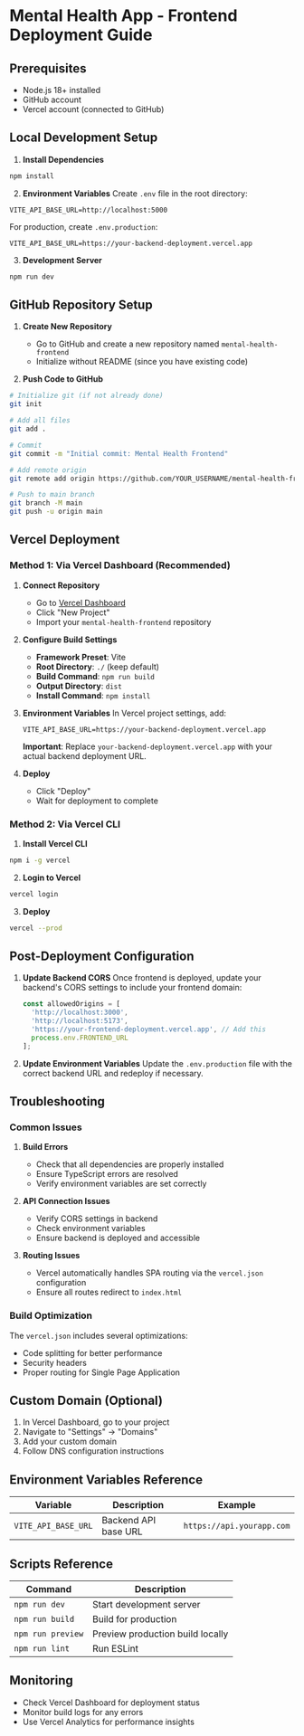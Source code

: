# Mental Health App - Frontend Deployment Guide

## Prerequisites
- Node.js 18+ installed
- GitHub account
- Vercel account (connected to GitHub)

## Local Development Setup

1. **Install Dependencies**
```bash
npm install
```

2. **Environment Variables**
Create `.env` file in the root directory:
```env
VITE_API_BASE_URL=http://localhost:5000
```

For production, create `.env.production`:
```env
VITE_API_BASE_URL=https://your-backend-deployment.vercel.app
```

3. **Development Server**
```bash
npm run dev
```

## GitHub Repository Setup

1. **Create New Repository**
   - Go to GitHub and create a new repository named `mental-health-frontend`
   - Initialize without README (since you have existing code)

2. **Push Code to GitHub**
```bash
# Initialize git (if not already done)
git init

# Add all files
git add .

# Commit
git commit -m "Initial commit: Mental Health Frontend"

# Add remote origin
git remote add origin https://github.com/YOUR_USERNAME/mental-health-frontend.git

# Push to main branch
git branch -M main
git push -u origin main
```

## Vercel Deployment

### Method 1: Via Vercel Dashboard (Recommended)

1. **Connect Repository**
   - Go to [Vercel Dashboard](https://vercel.com/dashboard)
   - Click "New Project"
   - Import your `mental-health-frontend` repository

2. **Configure Build Settings**
   - **Framework Preset**: Vite
   - **Root Directory**: `./` (keep default)
   - **Build Command**: `npm run build`
   - **Output Directory**: `dist`
   - **Install Command**: `npm install`

3. **Environment Variables**
   In Vercel project settings, add:
   ```
   VITE_API_BASE_URL=https://your-backend-deployment.vercel.app
   ```
   
   **Important**: Replace `your-backend-deployment.vercel.app` with your actual backend deployment URL.

4. **Deploy**
   - Click "Deploy"
   - Wait for deployment to complete

### Method 2: Via Vercel CLI

1. **Install Vercel CLI**
```bash
npm i -g vercel
```

2. **Login to Vercel**
```bash
vercel login
```

3. **Deploy**
```bash
vercel --prod
```

## Post-Deployment Configuration

1. **Update Backend CORS**
   Once frontend is deployed, update your backend's CORS settings to include your frontend domain:
   ```javascript
   const allowedOrigins = [
     'http://localhost:3000',
     'http://localhost:5173',
     'https://your-frontend-deployment.vercel.app', // Add this
     process.env.FRONTEND_URL
   ];
   ```

2. **Update Environment Variables**
   Update the `.env.production` file with the correct backend URL and redeploy if necessary.

## Troubleshooting

### Common Issues

1. **Build Errors**
   - Check that all dependencies are properly installed
   - Ensure TypeScript errors are resolved
   - Verify environment variables are set correctly

2. **API Connection Issues**
   - Verify CORS settings in backend
   - Check environment variables
   - Ensure backend is deployed and accessible

3. **Routing Issues**
   - Vercel automatically handles SPA routing via the `vercel.json` configuration
   - Ensure all routes redirect to `index.html`

### Build Optimization

The `vercel.json` includes several optimizations:
- Code splitting for better performance
- Security headers
- Proper routing for Single Page Application

## Custom Domain (Optional)

1. In Vercel Dashboard, go to your project
2. Navigate to "Settings" → "Domains"
3. Add your custom domain
4. Follow DNS configuration instructions

## Environment Variables Reference

| Variable | Description | Example |
|----------|-------------|---------|
| `VITE_API_BASE_URL` | Backend API base URL | `https://api.yourapp.com` |

## Scripts Reference

| Command | Description |
|---------|-------------|
| `npm run dev` | Start development server |
| `npm run build` | Build for production |
| `npm run preview` | Preview production build locally |
| `npm run lint` | Run ESLint |

## Monitoring

- Check Vercel Dashboard for deployment status
- Monitor build logs for any errors
- Use Vercel Analytics for performance insights